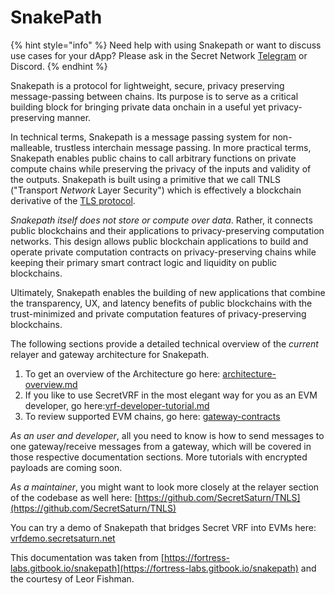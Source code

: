 # SnakePath

{% hint style="info" %}
Need help with using Snakepath or want to discuss use cases for your dApp? Please ask in the Secret Network [Telegram](https://t.me/SCRTCommunity) or Discord.
{% endhint %}

Snakepath is a protocol for lightweight, secure, privacy preserving message-passing between chains. Its purpose is to serve as a critical building block for bringing private data onchain in a useful yet privacy-preserving manner.

In technical terms, Snakepath is a message passing system for non-malleable, trustless interchain message passing. In more practical terms, Snakepath enables public chains to call arbitrary functions on private compute chains while preserving the privacy of the inputs and validity of the outputs. Snakepath is built using a primitive that we call TNLS ("Transport _Network_ Layer Security") which is effectively a blockchain derivative of the [TLS protocol](https://en.wikipedia.org/wiki/Transport\_Layer\_Security).

_Snakepath itself does not store or compute over data_. Rather, it connects public blockchains and their applications to privacy-preserving computation networks. This design allows public blockchain applications to build and operate private computation contracts on privacy-preserving chains while keeping their primary smart contract logic and liquidity on public blockchains.

Ultimately, Snakepath enables the building of new applications that combine the transparency, UX, and latency benefits of public blockchains with the trust-minimized and private computation features of privacy-preserving blockchains.

The following sections provide a detailed technical overview of the _current_ relayer and gateway architecture for Snakepath.&#x20;

1. To get an overview of the Architecture go here: [architecture-overview.md](architecture-overview.md "mention")
2. If you like to use SecretVRF in the most elegant way for you as an EVM developer, go here:[vrf-developer-tutorial.md](../../../usecases/vrf/vrf-developer-tutorial.md "mention")
3. To review supported EVM chains, go here: [gateway-contracts](../../../gateway-contracts/ "mention")

_As an user and developer_, all you need to know is how to send messages to one gateway/receive messages from a gateway, which will be covered in those respective documentation sections. More tutorials with encrypted payloads are coming soon.

_As a maintainer_, you might want to look more closely at the relayer section of the codebase as well here: [https://github.com/SecretSaturn/TNLS](https://github.com/SecretSaturn/TNLS)

You can try a demo of Snakepath that bridges Secret VRF into EVMs here: [vrfdemo.secretsaturn.net](https://vrfdemo.secretsaturn.net)

This documentation was taken from [https://fortress-labs.gitbook.io/snakepath](https://fortress-labs.gitbook.io/snakepath) and the courtesy of Leor Fishman.
